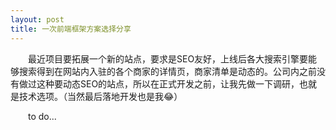 ```yaml
---
layout: post
title: 一次前端框架方案选择分享
---
```


&ensp;&ensp;&ensp;&ensp;最近项目要拓展一个新的站点，要求是SEO友好，上线后各大搜索引擎要能够搜索得到在网站内入驻的各个商家的详情页，商家清单是动态的。公司内之前没有做过这种要动态SEO的站点，所以在正式开发之前，让我先做一下调研，也就是技术选项。（当然最后落地开发也是我😂）&ensp;&ensp;&ensp;&ensp;

&ensp;&ensp;&ensp;&ensp;to do...&ensp;&ensp;&ensp;&ensp;